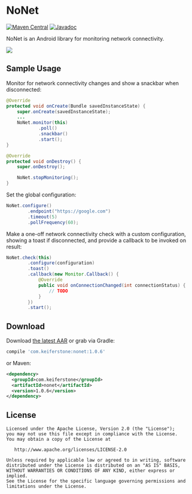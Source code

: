 NoNet
=======

[![Maven Central](https://maven-badges.herokuapp.com/maven-central/com.keiferstone/nonet/badge.svg)](https://maven-badges.herokuapp.com/maven-central/com.keiferstone/nonet/badge.svg)
[![Javadoc](https://javadoc-emblem.rhcloud.com/doc/com.keiferstone/nonet/badge.svg)](http://www.javadoc.io/doc/com.keiferstone/nonet)

NoNet is an Android library for monitoring network connectivity.

![](https://keiferstone.com/nonet.png)


Sample Usage
-----

Monitor for network connectivity changes and show a snackbar when disconnected:
```java
@Override
protected void onCreate(Bundle savedInstanceState) {
    super.onCreate(savedInstanceState);
    ...
    NoNet.monitor(this)
            .poll()
            .snackbar()
            .start();
}

@Override
protected void onDestroy() {
    super.onDestroy();

    NoNet.stopMonitoring();
}
```

Set the global configuration:
```java
NoNet.configure()
        .endpoint("https://google.com")
        .timeout(5)
        .pollFrequency(60);
```

Make a one-off network connectivity check with a custom configuration, showing a toast if 
disconnected, and provide a callback to be invoked on result:
```java
NoNet.check(this)
        .configure(configuration)
        .toast()
        .callback(new Monitor.Callback() {
            @Override
            public void onConnectionChanged(int connectionStatus) {
                // TODO
            }
        })
        .start();
```


Download
--------

Download [the latest AAR][1] or grab via Gradle:
```groovy
compile 'com.keiferstone:nonet:1.0.6'
```
or Maven:
```xml
<dependency>
  <groupId>com.keiferstone</groupId>
  <artifactId>nonet</artifactId>
  <version>1.0.6</version>
</dependency>
```


License
--------

    Licensed under the Apache License, Version 2.0 (the "License");
    you may not use this file except in compliance with the License.
    You may obtain a copy of the License at

       http://www.apache.org/licenses/LICENSE-2.0

    Unless required by applicable law or agreed to in writing, software
    distributed under the License is distributed on an "AS IS" BASIS,
    WITHOUT WARRANTIES OR CONDITIONS OF ANY KIND, either express or implied.
    See the License for the specific language governing permissions and
    limitations under the License.


 [1]: http://search.maven.org/#search|gav|1|g:"com.keiferstone"%20AND%20a:"nonet"